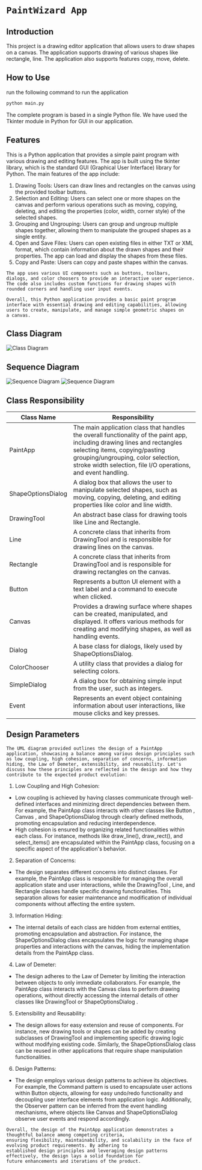 




# ```PaintWizard App``` 
## Introduction
This project is a drawing editor application that allows users to draw shapes on a canvas. The application supports drawing of various shapes like rectangle, line. The application also supports features copy, move, delete.

## How to Use
run the following command to run the application
```bash
python main.py
```
The complete program is based in a single Python file. We have used the Tkinter module in Python for GUI in our application. 
## Features
This is a Python application that provides a simple paint program
with various drawing and editing features. The app is built using the
tkinter library, which is the standard GUI (Graphical User Interface)
library for Python.
The main features of the app include:

1. Drawing Tools: Users can draw lines and rectangles on the
    canvas using the provided toolbar buttons.
2. Selection and Editing: Users can select one or more shapes
    on the canvas and perform various operations such as moving,
    copying, deleting, and editing the properties (color, width,
    corner style) of the selected shapes.
3. Grouping and Ungrouping: Users can group and ungroup
    multiple shapes together, allowing them to manipulate the
    grouped shapes as a single entity.
4. Open and Save Files: Users can open existing files in either
    TXT or XML format, which contain information about the
    drawn shapes and their properties. The app can load and
    display the shapes from these files.
5. Copy and Paste: Users can copy and paste shapes within the
    canvas.

```
The app uses various UI components such as buttons, toolbars,
dialogs, and color choosers to provide an interactive user experience.
The code also includes custom functions for drawing shapes with
rounded corners and handling user input events.
```
```
Overall, this Python application provides a basic paint program
interface with essential drawing and editing capabilities, allowing
users to create, manipulate, and manage simple geometric shapes on
a canvas.
```

## Class Diagram

![Class Diagram](ClassDiagram.png)


## Sequence Diagram

![Sequence Diagram](SeqDiagram1.png)
![Sequence Diagram](SeqDiagram2.png)


## Class Responsibility 



| Class Name | Responsibility |
|------------|----------------|
| PaintApp | The main application class that handles the overall functionality of the paint app, including drawing lines and rectangles selecting items, copying/pasting grouping/ungrouping, color selection, stroke width selection, file I/O operations, and event handling. |
| ShapeOptionsDialog | A dialog box that allows the user to manipulate selected shapes, such as moving, copying, deleting, and editing properties like color and line width. |
| DrawingTool | An abstract base class for drawing tools like Line and Rectangle.|
| Line |A concrete class that inherits from DrawingTool and is responsible for drawing lines on the canvas. |
| Rectangle | A concrete class that inherits from DrawingTool and is responsible for drawing rectangles on the canvas. |
| Button| Represents a button UI element with a text label and a command to execute when clicked.|
|Canvas| Provides a drawing surface where shapes can be created, manipulated, and displayed. It offers various methods for creating and modifying shapes, as well as handling events.|
|Dialog| A base class for dialogs, likely used by ShapeOptionsDialog.|
| ColorChooser| A utility class that provides a dialog for selecting colors.|
| SimpleDialog| A dialog box for obtaining simple input from the user, such as integers.|
|Event|Represents an event object containing information about user interactions, like mouse clicks and key presses.|

## Design Parameters

```
The UML diagram provided outlines the design of a PaintApp application, showcasing a balance among various design principles such as low coupling, high cohesion, separation of concerns, information hiding, the Law of Demeter, extensibility, and reusability. Let's discuss how these principles are reflected in the design and how they contribute to the expected product evolution:

```

1) Low Coupling and High Cohesion:
- Low coupling is achieved by having classes communicate through well-defined interfaces and
minimizing direct dependencies between them. For example, the PaintApp class interacts with
other classes like Button , Canvas , and ShapeOptionsDialog through clearly defined methods,
promoting encapsulation and reducing interdependence.
- High cohesion is ensured by organizing related functionalities within each class. For instance,
methods like draw_line(), draw_rect(), and select_items() are encapsulated within the
PaintApp class, focusing on a specific aspect of the application's behavior.

2) Separation of Concerns:
- The design separates different concerns into distinct classes. For example, the PaintApp class is
responsible for managing the overall application state and user interactions, while the
DrawingTool , Line, and Rectangle classes handle specific drawing functionalities. This
separation allows for easier maintenance and modification of individual components without
affecting the entire system.

3) Information Hiding:
- The internal details of each class are hidden from external entities, promoting encapsulation and
abstraction. For instance, the ShapeOptionsDialog class encapsulates the logic for managing
shape properties and interactions with the canvas, hiding the implementation details from the
PaintApp class.
4) Law of Demeter:
- The design adheres to the Law of Demeter by limiting the interaction between objects to only
immediate collaborators. For example, the PaintApp class interacts with the Canvas class to
perform drawing operations, without directly accessing the internal details of other classes like
DrawingTool or ShapeOptionsDialog .

5) Extensibility and Reusability:
- The design allows for easy extension and reuse of components. For instance, new drawing tools
or shapes can be added by creating subclasses of DrawingTool and implementing specific
drawing logic without modifying existing code. Similarly, the ShapeOptionsDialog class can be
reused in other applications that require shape manipulation functionalities.
6) Design Patterns:
- The design employs various design patterns to achieve its objectives. For example, the
Command pattern is used to encapsulate user actions within Button objects, allowing for easy
undo/redo functionality and decoupling user interface elements from application logic.
Additionally, the Observer pattern can be inferred from the event handling mechanisms, where
objects like Canvas and ShapeOptionsDialog observe user events and respond accordingly.


```
Overall, the design of the PaintApp application demonstrates a thoughtful balance among competing criteria,
ensuring flexibility, maintainability, and scalability in the face of evolving product requirements. By adhering to
established design principles and leveraging design patterns effectively, the design lays a solid foundation for
future enhancements and iterations of the product.
```